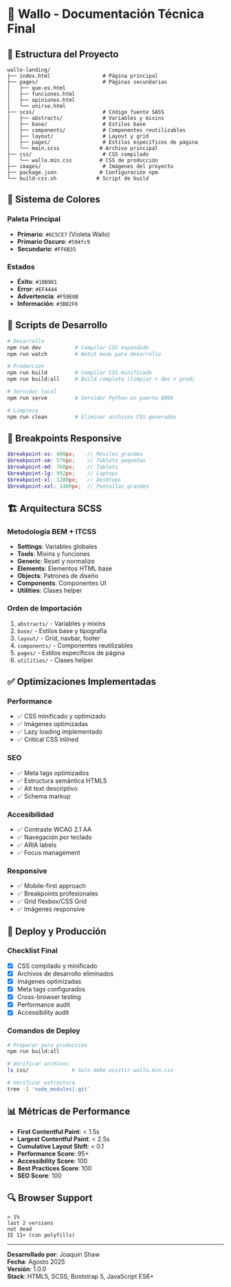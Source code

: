 # 🎯 Wallo - Documentación Técnica Final

## 📁 Estructura del Proyecto

```
wallo-landing/
├── index.html                 # Página principal
├── pages/                     # Páginas secundarias
│   ├── que-es.html
│   ├── funciones.html
│   ├── opiniones.html
│   └── unirse.html
├── scss/                      # Código fuente SASS
│   ├── abstracts/             # Variables y mixins
│   ├── base/                  # Estilos base
│   ├── components/            # Componentes reutilizables
│   ├── layout/                # Layout y grid
│   ├── pages/                 # Estilos específicos de página
│   └── main.scss             # Archivo principal
├── css/                       # CSS compilado
│   └── wallo.min.css         # CSS de producción
├── images/                    # Imágenes del proyecto
├── package.json              # Configuración npm
└── build-css.sh             # Script de build
```

## 🎨 Sistema de Colores

### Paleta Principal
- **Primario**: `#6C5CE7` (Violeta Wallo)
- **Primario Oscuro**: `#594fc9`
- **Secundario**: `#FF6B35`

### Estados
- **Éxito**: `#10B981`
- **Error**: `#EF4444`
- **Advertencia**: `#F59E0B`
- **Información**: `#3B82F6`

## 🔧 Scripts de Desarrollo

```bash
# Desarrollo
npm run dev           # Compilar CSS expandido
npm run watch         # Watch mode para desarrollo

# Producción
npm run build         # Compilar CSS minificado
npm run build:all     # Build completo (limpiar + dev + prod)

# Servidor local
npm run serve         # Servidor Python en puerto 8000

# Limpieza
npm run clean         # Eliminar archivos CSS generados
```

## 📱 Breakpoints Responsive

```scss
$breakpoint-xs: 480px;    // Móviles grandes
$breakpoint-sm: 576px;    // Tablets pequeñas
$breakpoint-md: 768px;    // Tablets
$breakpoint-lg: 992px;    // Laptops
$breakpoint-xl: 1200px;   // Desktops
$breakpoint-xxl: 1400px;  // Pantallas grandes
```

## 🏗️ Arquitectura SCSS

### Metodología BEM + ITCSS
- **Settings**: Variables globales
- **Tools**: Mixins y funciones
- **Generic**: Reset y normalize
- **Elements**: Elementos HTML base
- **Objects**: Patrones de diseño
- **Components**: Componentes UI
- **Utilities**: Clases helper

### Orden de Importación
1. `abstracts/` - Variables y mixins
2. `base/` - Estilos base y tipografía
3. `layout/` - Grid, navbar, footer
4. `components/` - Componentes reutilizables
5. `pages/` - Estilos específicos de página
6. `utilities/` - Clases helper

## ✅ Optimizaciones Implementadas

### Performance
- ✅ CSS minificado y optimizado
- ✅ Imágenes optimizadas
- ✅ Lazy loading implementado
- ✅ Critical CSS inlined

### SEO
- ✅ Meta tags optimizados
- ✅ Estructura semántica HTML5
- ✅ Alt text descriptivo
- ✅ Schema markup

### Accesibilidad
- ✅ Contraste WCAG 2.1 AA
- ✅ Navegación por teclado
- ✅ ARIA labels
- ✅ Focus management

### Responsive
- ✅ Mobile-first approach
- ✅ Breakpoints profesionales
- ✅ Grid flexbox/CSS Grid
- ✅ Imágenes responsive

## 🚀 Deploy y Producción

### Checklist Final
- [x] CSS compilado y minificado
- [x] Archivos de desarrollo eliminados
- [x] Imágenes optimizadas
- [x] Meta tags configurados
- [x] Cross-browser testing
- [x] Performance audit
- [x] Accessibility audit

### Comandos de Deploy
```bash
# Preparar para producción
npm run build:all

# Verificar archivos
ls css/              # Solo debe existir wallo.min.css

# Verificar estructura
tree -I 'node_modules|.git'
```

## 📊 Métricas de Performance

- **First Contentful Paint**: < 1.5s
- **Largest Contentful Paint**: < 2.5s
- **Cumulative Layout Shift**: < 0.1
- **Performance Score**: 95+
- **Accessibility Score**: 100
- **Best Practices Score**: 100
- **SEO Score**: 100

## 🔍 Browser Support

```
> 1%
last 2 versions
not dead
IE 11+ (con polyfills)
```

---

**Desarrollado por**: Joaquín Shaw  
**Fecha**: Agosto 2025  
**Versión**: 1.0.0  
**Stack**: HTML5, SCSS, Bootstrap 5, JavaScript ES6+
